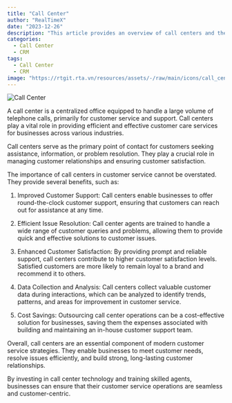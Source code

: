 ```yaml
---
title: "Call Center"
author: "RealTimeX"
date: "2023-12-26"
description: "This article provides an overview of call centers and their importance in customer service."
categories: 
  - Call Center
  - CRM
tags: 
  - Call Center
  - CRM
image: "https://rtgit.rta.vn/resources/assets/-/raw/main/icons/call_center.png"
---
```


![Call Center](https://vn-rtmessaging.rtcenter.org/_matrix/media/v3/download/vn-rtmessaging.rtcenter.org/e1eda5b2c813afcad7013322fe5461364a37ccb5)

A call center is a centralized office equipped to handle a large volume of telephone calls, primarily for customer service and support. Call centers play a vital role in providing efficient and effective customer care services for businesses across various industries.

Call centers serve as the primary point of contact for customers seeking assistance, information, or problem resolution. They play a crucial role in managing customer relationships and ensuring customer satisfaction. 

The importance of call centers in customer service cannot be overstated. They provide several benefits, such as:

1. Improved Customer Support: Call centers enable businesses to offer round-the-clock customer support, ensuring that customers can reach out for assistance at any time.

2. Efficient Issue Resolution: Call center agents are trained to handle a wide range of customer queries and problems, allowing them to provide quick and effective solutions to customer issues.

3. Enhanced Customer Satisfaction: By providing prompt and reliable support, call centers contribute to higher customer satisfaction levels. Satisfied customers are more likely to remain loyal to a brand and recommend it to others.

4. Data Collection and Analysis: Call centers collect valuable customer data during interactions, which can be analyzed to identify trends, patterns, and areas for improvement in customer service.

5. Cost Savings: Outsourcing call center operations can be a cost-effective solution for businesses, saving them the expenses associated with building and maintaining an in-house customer support team.

Overall, call centers are an essential component of modern customer service strategies. They enable businesses to meet customer needs, resolve issues efficiently, and build strong, long-lasting customer relationships.

By investing in call center technology and training skilled agents, businesses can ensure that their customer service operations are seamless and customer-centric.